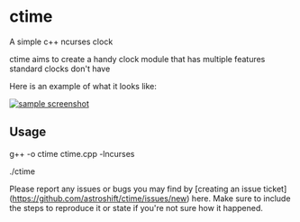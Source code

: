 # ctime
A simple c++ ncurses clock

ctime aims to create a handy clock module that has multiple features standard clocks don't have

Here is an example of what it looks like:

[![sample screenshot](https://i.imgur.com/3qvvJcb.png)](https://i.imgur.com/3qvvJcb.png)

## Usage

g++ -o ctime ctime.cpp -lncurses

./ctime

Please report any issues or bugs you may find by [creating an issue ticket] (https://github.com/astroshift/ctime/issues/new) here.
Make sure to include the steps to reproduce it or state if you're not sure how it happened.
